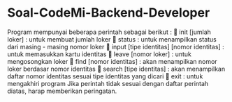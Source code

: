 # Soal-CodeMi-Backend-Developer

Program mempunyai beberapa perintah sebagai berikut :
 init [jumlah loker] : untuk membuat jumlah loker
 status : untuk menampilkan status dari masing - masing nomor loker
 input [tipe identitas] [nomor identitas] : untuk memasukkan kartu identitas
 leave [nomor loker] : untuk mengosongkan loker
 find [nomor identitas] : akan menampilkan nomor loker berdasar nomor identitas
 search [tipe identitas] : akan menampilkan daftar nomor identitas sesuai tipe identitas yang dicari
 exit : untuk mengakhiri program
Jika perintah tidak sesuai dengan daftar perintah diatas, harap memberikan peringatan.